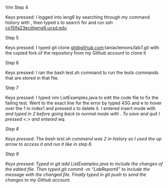 Vim
Step 4

Keys pressed: I logged into ieng6 by searching through my command history with <control-R>, then typed s to search for and run ssh cs15lfa23ec@ieng6.ucsd.edu


Step 5

Keys pressed: I typed git clone git@github.com:taniaclemons/lab7.git with the copied fork of the repository from my Github account to clone it


Step 6

Keys pressed: I ran the bash test.sh command to run the tests commands that are stored in that file.


Step 7

Keys pressed: I typed vim ListExamples.java to edit the code file to fix the failing test. Went to the exact line for the error by typed 43G and e to hover over the 1 in index1 and pressed x to delete it. I entered insert mode with <i> and typed in 2 before going back to normal mode with <esc>. To save and quit I pressed <:> and entered wq.


Step 8

Keys pressed: <up> <up> <return> The bash test.sh command was 2 in history so I used the up arrow to access it and run it like in step 6.


Step 9

Keys pressed: Typed in git add ListExamples.java to include the changes of the edited file. Then typed git commit -m “LabReport4” to include the message with the changed file. Finally typed in git push to send the changes to my Github account.
